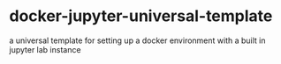 # docker-jupyter-universal-template
a universal template for setting up a docker environment with a built in jupyter lab instance
